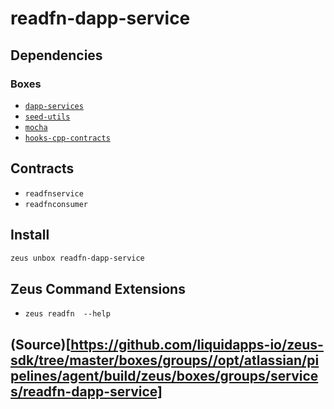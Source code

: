 
readfn-dapp-service 
====================




## Dependencies
### Boxes
* [`dapp-services`](dapp-services.md)
* [`seed-utils`](seed-utils.md)
* [`mocha`](mocha.md)
* [`hooks-cpp-contracts`](hooks-cpp-contracts.md)


## Contracts
* `readfnservice`
* `readfnconsumer`
## Install
```bash
zeus unbox readfn-dapp-service
```


## Zeus Command Extensions
* ```zeus readfn  --help```




## (Source)[https://github.com/liquidapps-io/zeus-sdk/tree/master/boxes/groups//opt/atlassian/pipelines/agent/build/zeus/boxes/groups/services/readfn-dapp-service]
